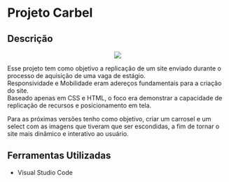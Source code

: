 # Projeto Carbel

## Descrição

<p align="center">
  <img src="https://i.imgur.com/Aq3rXsk.png">
</p>

Esse projeto tem como objetivo a replicação de um site enviado durante o processo de aquisição de uma vaga de estágio.<br>Responsividade e Mobilidade eram adereços fundamentais para a criação do site.<br>Baseado apenas em CSS e HTML, o foco era demonstrar a capacidade de replicação de recursos e posicionamento em tela.

Para as próximas versões tenho como objetivo, criar um carrosel e um select com as imagens que tiveram que ser escondidas, a fim de tornar o site mais dinâmico e interativo ao usuário.

## Ferramentas Utilizadas

- Visual Studio Code